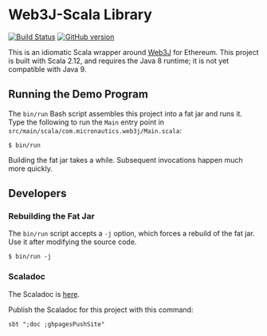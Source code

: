 # Web3J-Scala Library

[![Build Status](https://travis-ci.org/mslinn/web3j-scala.svg?branch=master)](https://travis-ci.org/mslinn/web3j-scala)
[![GitHub version](https://badge.fury.io/gh/mslinn%2Fweb3j-scala.svg)](https://badge.fury.io/gh/mslinn%2Fweb3j-scala)

This is an idiomatic Scala wrapper around [Web3J](https://www.web3j.io) for Ethereum.
This project is built with Scala 2.12, and requires the Java 8 runtime; it is not yet compatible with Java 9.

## Running the Demo Program
The `bin/run` Bash script assembles this project into a fat jar and runs it.
Type the following to run the `Main` entry point in `src/main/scala/com.micronautics.web3j/Main.scala`:

```
$ bin/run
```
Building the fat jar takes a while. Subsequent invocations happen much more quickly.

## Developers
### Rebuilding the Fat Jar
The `bin/run` script accepts a `-j` option, which forces a rebuild of the fat jar. 
Use it after modifying the source code.

```
$ bin/run -j
```

### Scaladoc
The Scaladoc is [here](http://mslinn.github.io/web3j-scala/latest/api/com/micronautics/web3j/index.html).

Publish the Scaladoc for this project with this command:

    sbt ";doc ;ghpagesPushSite"
